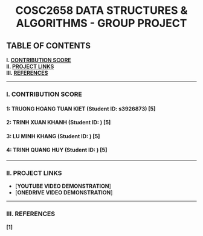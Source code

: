 <h1 align="center">COSC2658 DATA STRUCTURES & ALGORITHMS - GROUP PROJECT</h1>

## TABLE OF CONTENTS

**I. [CONTRIBUTION SCORE](#i-contribution-score)**\
**II. [PROJECT LINKS](#ii-project-links)**\
**III. [REFERENCES](#iii-references)**

___

### I. CONTRIBUTION SCORE

#### 1: TRUONG HOANG TUAN KIET (Student ID: s3926873) [5]

#### 2: TRINH XUAN KHANH (Student ID: ) [5]

#### 3: LU MINH KHANG (Student ID: ) [5]

#### 4: TRINH QUANG HUY (Student ID: ) [5]

___

### II. PROJECT LINKS

- [**YOUTUBE VIDEO DEMONSTRATION**]
- [**ONEDRIVE VIDEO DEMONSTRATION**]

___

### III. REFERENCES
**[1]** 
